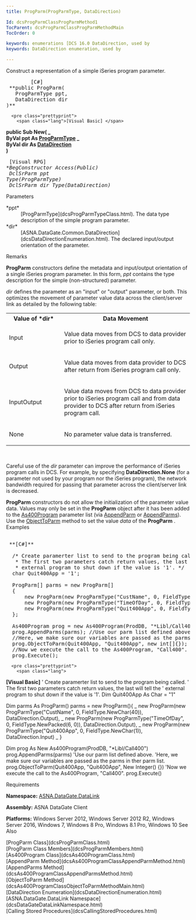 ```yaml
---
title: ProgParm(ProgParmType, DataDirection)

Id: dcsProgParmClassProgParmMethod1
TocParent: dcsProgParmClassProgParmMethodMain
TocOrder: 0

keywords: enumerations [DCS 16.0 DataDirection, used by
keywords: DataDirection enumeration, used by

---
```


Construct a representation of a simple iSeries program parameter.
<pre class="prettyprint">
        <span class="lang">[C#]</span>
 **public ProgParm(<br />   ProgParmType ppt,<br />   DataDirection dir<br />)**  </pre>
      <pre class="prettyprint">
        <span class="lang">[Visual Basic] </span>
 **public Sub New( _<br />   ByVal ppt As [ProgParmType](dcsProgParmTypeClass.html) _<br />   ByVal dir As [DataDirection](dcsDataDirectionEnumeration.html)<br />)** 
      </pre>
      <pre class="prettyprint">
        <span class="lang">[Visual RPG]</span>
 **BegConstructor Access(*Public)<br />   DclSrParm ppt Type(ProgParmType)<br />   DclSrParm dir Type(DataDirection)** 
      </pre>

Parameters

<dl>
        <dt>
 *ppt* 
        </dt>
        <dd>
          [ProgParmType](dcsProgParmTypeClass.html). The data type description 
						of the simple program parameter. </dd>
        <dt>
 *dir* 
        </dt>
        <dd>
          [ASNA.DataGate.Common.DataDirection](dcsDataDirectionEnumeration.html). 
								The declared input/output orientation of the parameter.</dd>
</dl>

Remarks

**ProgParm** constructors define the metadata and input/output orientation of a single iSeries program parameter. In this form, *ppt* contains the type description for the simple (non-structured) parameter.

*dir* defines the parameter as an "input" or "output" parameter, or both. This optimizes the movement of parameter value data across the client/server link as detailed by the following table:
<br />

<table class="dtTABLE" id="table2" x-use-null-cells="x-use-null-cells" style="border-spacing: 0px; x-cell-content-align: Top" cellspacing="0">
          <colgroup span="1">
            <col span="1" style="FONT-WEIGHT: bold;WIDTH: 30%" />
            <col span="1" style="WIDTH: 70%" />
          </colgroup>
          <tr valign="top">
            <th colspan="1" rowspan="1">
							Value of *dir* </th>
            <th colspan="1" rowspan="1">
							Data Movement
						</th>
          </tr>
          <tr>
            <td colspan="1" rowspan="1">

Input 
</td>
            <td colspan="1" rowspan="1">

Value data moves from DCS to data provider prior to iSeries program call only. 
</td>
          </tr>
          <tr>
            <td colspan="1" rowspan="1">

Output 
</td>
            <td colspan="1" rowspan="1">

Value data moves from data provider to DCS after return from iSeries program call only. 
</td>
          </tr>
          <tr>
            <td colspan="1" rowspan="1">

InputOutput 
</td>
            <td colspan="1" rowspan="1">

Value data moves from DCS to data provider prior to iSeries program call and from data provider to DCS after return from iSeries program call. 
</td>
          </tr>
          <tr>
            <td colspan="1" rowspan="1">

None 
</td>
            <td colspan="1" rowspan="1">

No parameter value data is transferred. 
</td>
          </tr>
</table>

<br />

Careful use of the *dir* parameter can improve the performance of iSeries program calls in DCS. For example, by specifying **DataDirection.None** (for a parameter not used by your program nor the iSeries program), the network bandwidth required for passing that parameter across the client/server link is decreased.

**ProgParm** constructors do not allow the initialization of the parameter value data. Values may only be set in the **ProgParm** object after it has been added to the [As400Program](dcsAs400ProgramClass.html) parameter list (via [AppendParm](dcsAs400ProgramClassAppendParmMethod.html) or [AppendParms](dcsAs400ProgramClassAppendParmsMethod.html)). Use the [ObjectToParm](dcsAs400ProgramClassObjectToParmMethodMain.html) method to set the value *data* of the **ProgParm** .
Examples

<pre class="prettyprint">
        <span class="lang">
 **[C#]** 
        </span>
  /* Create paramerter list to send to the program being called.
   * The first two parameters catch return values, the last will tell the
   * external program to shut down if the value is '1'. */
  char Quit400App = '1';

  ProgParm[] parms = new ProgParm[]
  {
      new ProgParm(new ProgParmType("CustName", 0, FieldType.NewChar(40)), DataDirection.Output),
      new ProgParm(new ProgParmType("TimeOfDay", 0, FieldType.NewPacked(6, 0)), DataDirection.Output),
      new ProgParm(new ProgParmType("Quit400App", 0, FieldType.NewChar(1)), DataDirection.Input)
  };

  As400Program prog = new As400Program(ProdDB, "*Libl/Call400");
  prog.AppendParms(parms); //Use our parm list defined above.
  //Here, we make sure our variables are passed as the parms in ther parm list.
  prog.ObjectToParm(Quit400App, "Quit400App", new int[]{});
  //Now we execute the call to the As400Program, "Call400".
  prog.Execute();</pre>
      <pre class="prettyprint">
        <span class="lang">
 **[Visual Basic]** 
        </span>
  ' Create paramerter list to send to the program being called. 
  ' The first two parameters catch return values, the last will tell the
  ' external program to shut down if the value is '1'. 
  Dim Quit400App As Char = "1"

  Dim parms As ProgParm()
  parms = new ProgParm(){ _
      new ProgParm(new ProgParmType("CustName", 0, FieldType.NewChar(40)), DataDirection.Output), _
      new ProgParm(new ProgParmType("TimeOfDay", 0, FieldType.NewPacked(6, 0)), DataDirection.Output), _
      new ProgParm(new ProgParmType("Quit400App", 0, FieldType.NewChar(1)), DataDirection.Input) _
  }

  Dim prog As New As400Program(ProdDB, "*Libl/Call400")
  prog.AppendParms(parms) 'Use our parm list defined above.
  'Here, we make sure our variables are passed as the parms in ther parm list.
  prog.ObjectToParm(Quit400App, "Quit400App", New Integer() {})
  'Now we execute the call to the As400Program, "Call400".
  prog.Execute() </pre>

Requirements

**Namespace:** [ASNA.DataGate.DataLink](dcsDataGateDataLinkNamespace.html) 

**Assembly:** ASNA DataGate Client

**Platforms:** Windows Server 2012, Windows Server 2012 R2, Windows Server 2016, Windows 7, Windows 8 Pro, Windows 8.1 Pro, Windows 10
See Also

<dl />
      [ProgParm Class](dcsProgParmClass.html)
      <br />
      [ProgParm Class Members](dcsProgParmMembers.html)
      <br />
      [As400Program Class](dcsAs400ProgramClass.html)
      <br />
      [AppendParm Method](dcsAs400ProgramClassAppendParmMethod.html)
      <br />
      [AppendParms Method](dcsAs400ProgramClassAppendParmsMethod.html)
      <br />
      [ObjectToParm Method](dcsAs400ProgramClassObjectToParmMethodMain.html)
      <br />
      [DataDirection Enumeration](dcsDataDirectionEnumeration.html)
      <br />
      [ASNA.DataGate.DataLink Namespace](dcsDataGateDataLinkNamespace.html)
      <br />
      [Calling Stored Procedures](dcsCallingStoredProcedures.html)

